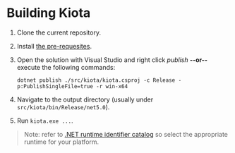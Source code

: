 # Building Kiota

1. Clone the current repository.
1. Install [the pre-requesites](../requiredtools/kiota).
1. Open the solution with Visual Studio and right click *publish* **--or--** execute the following commands:

    ```Shell
    dotnet publish ./src/kiota/kiota.csproj -c Release -p:PublishSingleFile=true -r win-x64
    ```

1. Navigate to the output directory (usually under `src/kiota/bin/Release/net5.0`).
1. Run `kiota.exe ...`.

> Note: refer to [.NET runtime identifier catalog](https://docs.microsoft.com/en-us/dotnet/core/rid-catalog) so select the appropriate runtime for your platform.
